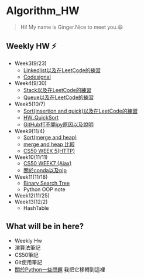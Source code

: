 
# Algorithm_HW

> Hi! My name is Ginger.Nice to meet you.:satisfied: 

## Weekly HW  :zap: 
- Week3(9/23)
    - [Linkedlist以及在LeetCode的練習](https://github.com/fanginger/Algorithm_HW/blob/master/WEEK3/LeetCode/707-linkedlist)
    - [Codesignal](https://github.com/fanginger/Algorithm_HW/blob/master/WEEK3/WEEK3-Codesignal.md)
- Week4(9/30)
    - [Stack以及在LeetCode的練習](https://github.com/fanginger/Algorithm_HW/blob/master/WEEK4/LeetCode/232Stacks_arraytype.py)
    - [Queue以及在LeetCode的練習](https://github.com/fanginger/Algorithm_HW/tree/master/WEEK4/LeetCode)
- Week5(10/7)
    - [Sort(insertion and quick)以及在LeetCode的練習](https://github.com/fanginger/Algorithm_HW/tree/master/WEEK5)
    - [HW_QuickSort](https://github.com/fanginger/Algorithm_HW/blob/master/WEEK5/HW_QuickSort%20.ipynb)
    - [GitHub打不開ipy原因以及說明](https://github.com/fanginger/Algorithm_HW/blob/master/WEEK5/GitHub%E6%89%93%E4%B8%8D%E9%96%8Bipy%E5%8E%9F%E5%9B%A0.md)
- Week9(11/4)
    - [Sort(merge and heap)](https://github.com/fanginger/Algorithm_HW/tree/master/WEEK8)
    - [merge and heap 比較](https://github.com/fanginger/Algorithm_HW/blob/master/WEEK9/%E6%AF%94%E8%BC%83merge_sort%E5%92%8Cheap_sort.md)
    - [CS50 WEEK 5(HTTP)](https://github.com/fanginger/Algorithm_HW/blob/master/WEEK9/CS50WEEK5-HTTP.md)
- Week10(11/11)
    - [CS50 WEEK7 (Ajax)](https://github.com/fanginger/Algorithm_HW/blob/master/WEEK10/CS50WEEK7_Ajax.md)
    - [關於conda以及pip](https://github.com/fanginger/Algorithm_HW/blob/master/WEEK10/%E9%97%9C%E6%96%BCconda.md)
- Week11(11/18)
    - [Binary Search Tree](https://github.com/fanginger/Algorithm_HW/tree/master/WEEK11)
    - Python OOP note
- Week12(11/25)
- Week13(12/2)
    - HashTable
## What will be in here?
- Weekly Hw
- 演算法筆記
- CS50筆記
- Git使用筆記
- [關於Python一些問題](https://github.com/fanginger/python) 我把它移轉到這裡



